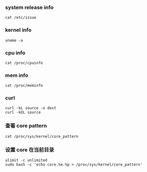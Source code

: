 ### system release info
```
cat /etc/issue
```

### kernel info
```
uname -a
```

### cpu info
```
cat /proc/cpuinfo
```

### mem info
```
cat /proc/meminfo
```

### curl
```
curl -kL source -o dest
curl -kOL source
```

### 查看 core pattern 
```
cat /proc/sys/kernel/core_pattern
```

### 设置 core 在当前目录
```
ulimit -c unlimited
sudo bash -c 'echo core.%e.%p > /proc/sys/kernel/core_pattern'
```
